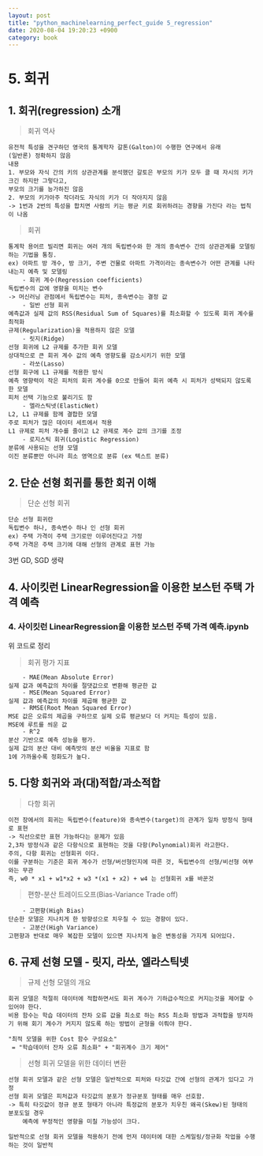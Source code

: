 ```yaml
---
layout: post
title: "python_machinelearning_perfect_guide 5_regression"
date: 2020-08-04 19:20:23 +0900
category: book
---
```


# 5. 회귀

## 1. 회귀(regression) 소개 

> 회귀 역사

```
유전적 특성을 견구하던 영국의 통계학자 갈톤(Galton)이 수행한 연구에서 유래 
(일반론) 정확하지 않음
내용
1. 부모와 자식 간의 키의 상관관계를 분석했던 갈토은 부모의 키가 모두 클 때 자시의 키가 크긴 하지만 그렇다고,
부모의 크기를 능가하진 않음
2. 부모의 키가아주 작더라도 자식의 키가 더 작아지지 않음
-> 1번과 2번의 특성을 합치면 사람의 키는 평균 키로 회귀하려는 경향을 가진다 라는 법칙이 나옴
```

> 회귀

```
통계학 용어르 빌리면 회귀는 여러 개의 독립변수와 한 개의 종속변수 간의 상관관계를 모델링하는 기법을 통칭.
ex) 아파트 방 개수, 방 크기, 주변 건물로 아파트 가격이라는 종속변수가 어떤 관계를 나타내는지 예측 및 모델링
    - 회귀 계수(Regression coefficients)
독립변수의 값에 영향을 미치는 변수
-> 머신러닝 관점에서 독립변수는 피처, 종속변수는 결정 값
    - 일반 선형 회귀
예측값과 실제 값의 RSS(Residual Sum of Squares)를 최소화할 수 있도록 회귀 계수를 최적화
규제(Regularization)을 적용하지 않은 모델
    - 릿지(Ridge)
선형 회귀에 L2 규제를 추가한 회귀 모델
상대적으로 큰 회귀 계수 값의 예측 영향도를 감소시키기 위한 모델
    - 라쏘(Lasso)
선형 회구에 L1 규제를 적용한 방식
예측 영향력이 작은 피처의 회귀 계수를 0으로 만들어 회귀 예측 시 피처가 성택되지 않도록 한 모델
피처 선택 기능으로 불리기도 함
    - 엘라스틱넷(ElasticNet)
L2, L1 규제를 함께 결합한 모델
주로 피처가 많은 데이터 세트에서 적용
L1 규제로 피처 개수를 줄이고 L2 규제로 계수 값의 크기를 조정
    - 로지스틱 회귀(Logistic Regression)
분류에 사용되는 선형 모델
이진 분류뿐만 아니라 희소 영역으로 분류 (ex 텍스트 분류)
```

## 2. 단순 선형 회귀를 통한 회귀 이해

> 단순 선형 회귀

```
단순 선형 회귀란
독립변수 하나, 종속변수 하나 인 선형 회귀
ex) 주택 가격이 주택 크기로만 이루어진다고 가정
주택 가격은 주택 크기에 대해 선형의 관계로 표현 가능
```

3번 GD, SGD 생략 <br> 

## 4. 사이킷런 LinearRegression을 이용한 보스턴 주택 가격 예측 
### 4. 사이킷런 LinearRegression을 이용한 보스턴 주택 가격 예측.ipynb
위 코드로 정리

> 회귀 평가 지표
```
    - MAE(Mean Absolute Error)
실제 값과 예측값의 차이를 절댓값으로 변환해 평균한 값
    - MSE(Mean Squared Error)
실제 값과 예측값의 차이를 제곱해 평균한 값
    - RMSE(Root Mean Squared Error)
MSE 값은 오류의 제곱을 구하므로 실제 오류 평균보다 더 커지는 특성이 있음.
MSE에 루트를 씌운 값
    - R^2
분산 기반으로 예측 성능을 평가.
실제 값의 분산 대비 예측밧의 분산 비율을 지표로 함
1에 가까울수록 정화도가 높다.
```

## 5. 다항 회귀와 과(대)적합/과소적합

> 다항 회귀

```
이전 장에서의 회귀는 독립변수(feature)와 종속변수(target)의 관계가 일차 방정식 형태로 표현
-> 직선으로만 표현 가능하다는 문제가 있음 
2,3차 방정식과 같은 다항식으로 표현하는 것을 다항(Polynomial)회귀 라고한다.
주의, 다항 회귀는 선형회귀 이다. 
이를 구분하는 기준은 회귀 계수가 선형/버선형인지에 따른 것, 독립변수의 선형/비선형 여부와는 무관 
즉, w0 * x1 + w1*x2 + w3 *(x1 + x2) + w4 는 선형회귀 x를 바꾼것 
```

> 편향-분산 트레이드오프(Bias-Variance Trade off)

```
    - 고편향(High Bias)
단순한 모델은 지나치게 한 방향성으로 치우칠 수 있는 경향이 있다.
    - 고분산(High Variance)
고편향과 반대로 매우 복잡한 모델이 있으면 지나치게 높은 변동성을 가지게 되어있다.
```

## 6. 규제 선형 모델 - 릿지, 라쏘, 엘라스틱넷

> 규제 선형 모델의 개요

```
회귀 모델은 적절히 데이터에 적합하면서도 회귀 계수가 기하급수적으로 커지는것을 제어할 수 있어야 한다.
비용 함수는 학습 데이터의 잔차 오류 값을 최소로 하는 RSS 최소화 방법과 과적합을 방지하기 위해 회기 계수가 커지지 않도록 하는 방법이 균형을 이뤄야 한다.

"최적 모델을 위한 Cost 함수 구성요소"
 = "학습데이터 잔차 오류 최소화" + "회귀계수 크기 제어"
```

> 선형 회귀 모델을 위한 데이터 변환

```
선형 회귀 모델과 같은 선형 모델은 일반적으로 피처와 타깃값 간에 선형의 관계가 있다고 가정
선형 회귀 모델은 피처값과 타깃값의 분포가 정규분포 형태를 매우 선호함.
-> 특히 타깃값이 정규 분포 형태가 아니라 특정값의 분포가 치우친 왜곡(Skew)된 형태의 분포도일 경우
    예측에 부정적인 영향을 미칠 가능성이 크다.

일반적으로 선형 회귀 모델을 적용하기 전에 먼저 데이터에 대한 스케일링/정규화 작업을 수행하는 것이 일반적 
```
















